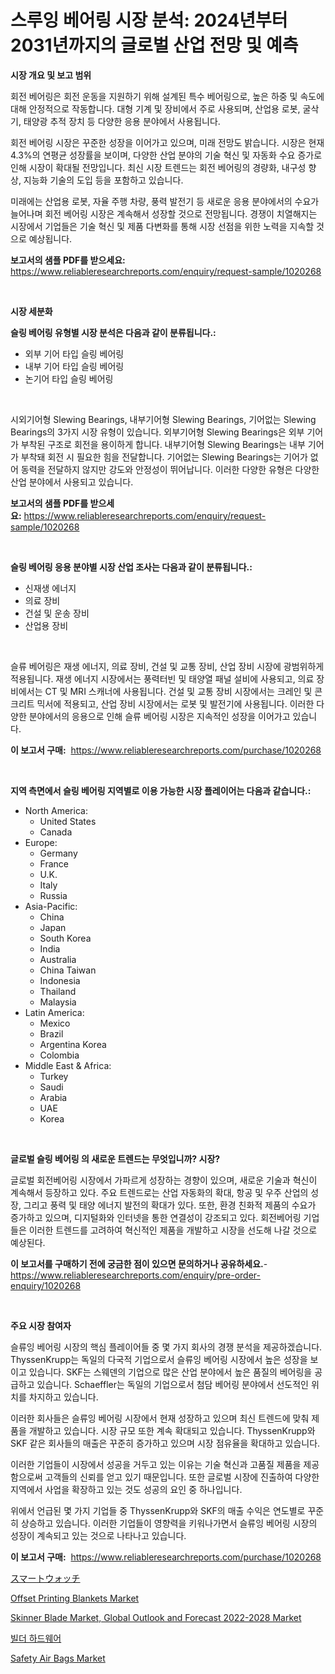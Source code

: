 <p><h1>스루잉 베어링 시장 분석: 2024년부터 2031년까지의 글로벌 산업 전망 및 예측</h1></p><p><strong>시장 개요 및 보고 범위</strong></p>
<p><p>회전 베어링은 회전 운동을 지원하기 위해 설계된 특수 베어링으로, 높은 하중 및 속도에 대해 안정적으로 작동합니다. 대형 기계 및 장비에서 주로 사용되며, 산업용 로봇, 굴삭기, 태양광 추적 장치 등 다양한 응용 분야에서 사용됩니다.</p><p>회전 베어링 시장은 꾸준한 성장을 이어가고 있으며, 미래 전망도 밝습니다. 시장은 현재 4.3%의 연평균 성장률을 보이며, 다양한 산업 분야의 기술 혁신 및 자동화 수요 증가로 인해 시장이 확대될 전망입니다. 최신 시장 트렌드는 회전 베어링의 경량화, 내구성 향상, 지능화 기술의 도입 등을 포함하고 있습니다.</p><p>미래에는 산업용 로봇, 자율 주행 차량, 풍력 발전기 등 새로운 응용 분야에서의 수요가 늘어나며 회전 베어링 시장은 계속해서 성장할 것으로 전망됩니다. 경쟁이 치열해지는 시장에서 기업들은 기술 혁신 및 제품 다변화를 통해 시장 선점을 위한 노력을 지속할 것으로 예상됩니다.</p></p>
<p><strong>보고서의 샘플 PDF를 받으세요:</strong> <a href="https://www.reliableresearchreports.com/enquiry/request-sample/1020268">https://www.reliableresearchreports.com/enquiry/request-sample/1020268</a></p>
<p>&nbsp;</p>
<p><strong>시장 세분화</strong></p>
<p><strong>슬링 베어링 유형별 시장 분석은 다음과 같이 분류됩니다.:</strong></p>
<p><ul><li>외부 기어 타입 슬링 베어링</li><li>내부 기어 타입 슬링 베어링</li><li>논기어 타입 슬링 베어링</li></ul></p>
<p>&nbsp;</p>
<p><p>시외기어형 Slewing Bearings, 내부기어형 Slewing Bearings, 기어없는 Slewing Bearings의 3가지 시장 유형이 있습니다. 외부기어형 Slewing Bearings은 외부 기어가 부착된 구조로 회전을 용이하게 합니다. 내부기어형 Slewing Bearings는 내부 기어가 부착돼 회전 시 필요한 힘을 전달합니다. 기어없는 Slewing Bearings는 기어가 없어 동력을 전달하지 않지만 강도와 안정성이 뛰어납니다. 이러한 다양한 유형은 다양한 산업 분야에서 사용되고 있습니다.</p></p>
<p><strong>보고서의 샘플 PDF를 받으세요:</strong>&nbsp;<a href="https://www.reliableresearchreports.com/enquiry/request-sample/1020268">https://www.reliableresearchreports.com/enquiry/request-sample/1020268</a></p>
<p>&nbsp;</p>
<p><strong> 슬링 베어링 응용 분야별 시장 산업 조사는 다음과 같이 분류됩니다.:</strong></p>
<p><ul><li>신재생 에너지</li><li>의료 장비</li><li>건설 및 운송 장비</li><li>산업용 장비</li></ul></p>
<p>&nbsp;</p>
<p><p>슬류 베어링은 재생 에너지, 의료 장비, 건설 및 교통 장비, 산업 장비 시장에 광범위하게 적용됩니다. 재생 에너지 시장에서는 풍력터빈 및 태양열 패널 설비에 사용되고, 의료 장비에서는 CT 및 MRI 스캐너에 사용됩니다. 건설 및 교통 장비 시장에서는 크레인 및 콘크리트 믹서에 적용되고, 산업 장비 시장에서는 로봇 및 발전기에 사용됩니다. 이러한 다양한 분야에서의 응용으로 인해 슬류 베어링 시장은 지속적인 성장을 이어가고 있습니다.</p></p>
<p><strong>이 보고서 구매:</strong>&nbsp; <a href="https://www.reliableresearchreports.com/purchase/1020268">https://www.reliableresearchreports.com/purchase/1020268</a></p>
<p>&nbsp;</p>
<p><strong>지역 측면에서 슬링 베어링 지역별로 이용 가능한 시장 플레이어는 다음과 같습니다.:</strong></p>
<p><ul>
    <li>
        North America:
        <ul>
            <li>United States</li>
            <li>Canada</li>
        </ul>
    </li>
    <li>
        Europe:
        <ul>
            <li>Germany</li>
            <li>France</li>
            <li>U.K.</li>
            <li>Italy</li>
            <li>Russia</li>
        </ul>
    </li>
    <li>
        Asia-Pacific:
        <ul>
            <li>China</li>
            <li>Japan</li>
            <li>South Korea</li>
            <li>India</li>
            <li>Australia</li>
            <li>China Taiwan</li>
            <li>Indonesia</li>
            <li>Thailand</li>
            <li>Malaysia</li>
        </ul>
    </li>
    <li>
        Latin America:
        <ul>
            <li>Mexico</li>
            <li>Brazil</li>
            <li>Argentina Korea</li>
            <li>Colombia</li>
        </ul>
    </li>
    <li>
        Middle East & Africa:
        <ul>
            <li>Turkey</li>
            <li>Saudi</li>
            <li>Arabia</li>
            <li>UAE</li>
            <li>Korea</li>
        </ul>
    </li>
    </ul></p>
<p>&nbsp;</p>
<p><strong>글로벌 슬링 베어링 의 새로운 트렌드는 무엇입니까? 시장?</strong></p>
<p><p>글로벌 회전베어링 시장에서 가파르게 성장하는 경향이 있으며, 새로운 기술과 혁신이 계속해서 등장하고 있다. 주요 트렌드로는 산업 자동화의 확대, 항공 및 우주 산업의 성장, 그리고 풍력 및 태양 에너지 발전의 확대가 있다. 또한, 환경 친화적 제품의 수요가 증가하고 있으며, 디지털화와 인터넷을 통한 연결성이 강조되고 있다. 회전베어링 기업들은 이러한 트렌드를 고려하여 혁신적인 제품을 개발하고 시장을 선도해 나갈 것으로 예상된다.</p></p>
<p><strong>이 보고서를 구매하기 전에 궁금한 점이 있으면 문의하거나 공유하세요.</strong>- <a href="https://www.reliableresearchreports.com/enquiry/pre-order-enquiry/1020268">https://www.reliableresearchreports.com/enquiry/pre-order-enquiry/1020268</a></p>
<p>&nbsp;</p>
<p><strong>주요 시장 참여자</strong></p>
<p><p>슬류잉 베어링 시장의 핵심 플레이어들 중 몇 가지 회사의 경쟁 분석을 제공하겠습니다. ThyssenKrupp는 독일의 다국적 기업으로서 슬류잉 베어링 시장에서 높은 성장을 보이고 있습니다. SKF는 스웨덴의 기업으로 많은 산업 분야에서 높은 품질의 베어링을 공급하고 있습니다. Schaeffler는 독일의 기업으로서 첨담 베어링 분야에서 선도적인 위치를 차지하고 있습니다. </p><p>이러한 회사들은 슬류잉 베어링 시장에서 현재 성장하고 있으며 최신 트렌드에 맞춰 제품을 개발하고 있습니다. 시장 규모 또한 계속 확대되고 있습니다. ThyssenKrupp와 SKF 같은 회사들의 매출은 꾸준히 증가하고 있으며 시장 점유율을 확대하고 있습니다.</p><p>이러한 기업들이 시장에서 성공을 거두고 있는 이유는 기술 혁신과 고품질 제품을 제공함으로써 고객들의 신뢰를 얻고 있기 때문입니다. 또한 글로벌 시장에 진출하여 다양한 지역에서 사업을 확장하고 있는 것도 성공의 요인 중 하나입니다.</p><p>위에서 언급된 몇 가지 기업들 중 ThyssenKrupp와 SKF의 매출 수익은 연도별로 꾸준히 상승하고 있습니다. 이러한 기업들이 영향력을 키워나가면서 슬류잉 베어링 시장의 성장이 계속되고 있는 것으로 나타나고 있습니다.</p></p>
<p><strong>이 보고서 구매:</strong>&nbsp;&nbsp;<a href="https://www.reliableresearchreports.com/purchase/1020268">https://www.reliableresearchreports.com/purchase/1020268</a></p>
<p><p><a href="https://github.com/dzy793153605/Market-Research-Report-List-1/blob/main/7279467187882.md">スマートウォッチ</a></p><p><a href="https://issuu.com/reportprime-2/docs/offset-printing-blankets-market-size-2030.pptx">Offset Printing Blankets Market</a></p><p><a href="https://view.publitas.com/reportprime-1/skinner-blade-market-global-outlook-and-forecast-2022-2028-market-size-growth-and-forecast-from-2023-2030/">Skinner Blade Market, Global Outlook and Forecast 2022-2028 Market</a></p><p><a href="https://github.com/plelbej847484502/Market-Research-Report-List-1/blob/main/5402891187816.md">빌더 하드웨어</a></p><p><a href="https://github.com/marloy8/Market-Research-Report-List-3/blob/main/safety-air-bags-market.md">Safety Air Bags Market</a></p></p>
